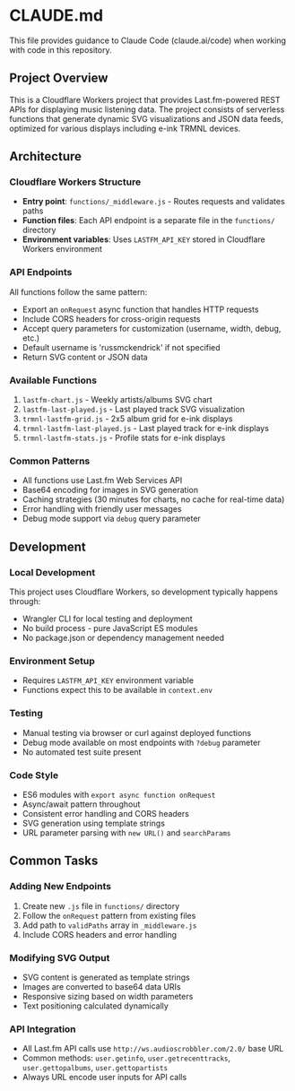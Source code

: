 # CLAUDE.md

This file provides guidance to Claude Code (claude.ai/code) when working with code in this repository.

## Project Overview

This is a Cloudflare Workers project that provides Last.fm-powered REST APIs for displaying music listening data. The project consists of serverless functions that generate dynamic SVG visualizations and JSON data feeds, optimized for various displays including e-ink TRMNL devices.

## Architecture

### Cloudflare Workers Structure
- **Entry point**: `functions/_middleware.js` - Routes requests and validates paths
- **Function files**: Each API endpoint is a separate file in the `functions/` directory
- **Environment variables**: Uses `LASTFM_API_KEY` stored in Cloudflare Workers environment

### API Endpoints
All functions follow the same pattern:
- Export an `onRequest` async function that handles HTTP requests
- Include CORS headers for cross-origin requests
- Accept query parameters for customization (username, width, debug, etc.)
- Default username is 'russmckendrick' if not specified
- Return SVG content or JSON data

### Available Functions
1. `lastfm-chart.js` - Weekly artists/albums SVG chart
2. `lastfm-last-played.js` - Last played track SVG visualization
3. `trmnl-lastfm-grid.js` - 2x5 album grid for e-ink displays
4. `trmnl-lastfm-last-played.js` - Last played track for e-ink displays
5. `trmnl-lastfm-stats.js` - Profile stats for e-ink displays

### Common Patterns
- All functions use Last.fm Web Services API
- Base64 encoding for images in SVG generation
- Caching strategies (30 minutes for charts, no cache for real-time data)
- Error handling with friendly user messages
- Debug mode support via `debug` query parameter

## Development

### Local Development
This project uses Cloudflare Workers, so development typically happens through:
- Wrangler CLI for local testing and deployment
- No build process - pure JavaScript ES modules
- No package.json or dependency management needed

### Environment Setup
- Requires `LASTFM_API_KEY` environment variable
- Functions expect this to be available in `context.env`

### Testing
- Manual testing via browser or curl against deployed functions
- Debug mode available on most endpoints with `?debug` parameter
- No automated test suite present

### Code Style
- ES6 modules with `export async function onRequest`
- Async/await pattern throughout
- Consistent error handling and CORS headers
- SVG generation using template strings
- URL parameter parsing with `new URL()` and `searchParams`

## Common Tasks

### Adding New Endpoints
1. Create new `.js` file in `functions/` directory
2. Follow the `onRequest` pattern from existing files
3. Add path to `validPaths` array in `_middleware.js`
4. Include CORS headers and error handling

### Modifying SVG Output
- SVG content is generated as template strings
- Images are converted to base64 data URIs
- Responsive sizing based on width parameters
- Text positioning calculated dynamically

### API Integration
- All Last.fm API calls use `http://ws.audioscrobbler.com/2.0/` base URL
- Common methods: `user.getinfo`, `user.getrecenttracks`, `user.gettopalbums`, `user.gettopartists`
- Always URL encode user inputs for API calls